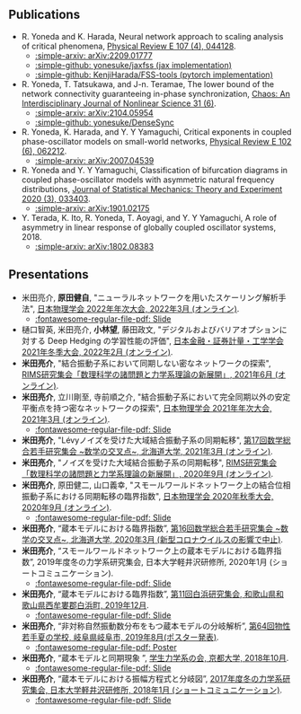 ## Publications

- R. Yoneda and K. Harada, Neural network approach to scaling analysis of critical phenomena, [Physical Review E 107 (4), 044128](https://journals.aps.org/pre/abstract/10.1103/PhysRevE.107.044128).
    - [:simple-arxiv: arXiv:2209.01777](https://arxiv.org/abs/2209.01777)
    - [:simple-github: yonesuke/jaxfss (jax implementation)](https://github.com/yonesuke/jaxfss)
    - [:simple-github: KenjiHarada/FSS-tools (pytorch implementation)](https://github.com/KenjiHarada/FSS-tools)
- R. Yoneda, T. Tatsukawa, and J-n. Teramae, The lower bound of the network connectivity guaranteeing in-phase synchronization, [Chaos: An Interdisciplinary Journal of Nonlinear Science 31 (6)](https://pubs.aip.org/aip/cha/article-abstract/31/6/063124/1059610/The-lower-bound-of-the-network-connectivity).
    - [:simple-arxiv: arXiv:2104.05954](https://arxiv.org/abs/2104.05954)
    - [:simple-github: yonesuke/DenseSync](https://github.com/yonesuke/DenseSync)
- R. Yoneda, K. Harada, and Y. Y Yamaguchi, Critical exponents in coupled phase-oscillator models on small-world networks, [Physical Review E 102 (6), 062212](https://journals.aps.org/pre/abstract/10.1103/PhysRevE.102.062212).
    - [:simple-arxiv: arXiv:2007.04539](https://arxiv.org/abs/2007.04539)
- R. Yoneda and Y. Y Yamaguchi, Classification of bifurcation diagrams in coupled phase-oscillator models with asymmetric natural frequency distributions, [Journal of Statistical Mechanics: Theory and Experiment 2020 (3), 033403](https://iopscience.iop.org/article/10.1088/1742-5468/ab6f5f/meta).
    - [:simple-arxiv: arXiv:1901.02175](https://arxiv.org/abs/1901.02175)
- Y. Terada, K. Ito, R. Yoneda, T. Aoyagi, and Y. Y Yamaguchi, A role of asymmetry in linear response of globally coupled oscillator systems, 2018.
    - [:simple-arxiv: arXiv:1802.08383](https://arxiv.org/abs/1802.08383)

## Presentations

- 米田亮介, **原田健自**, "ニューラルネットワークを用いたスケーリング解析手法", [日本物理学会 2022年年次大会, 2022年3月 (オンライン)](https://onsite.gakkai-web.net/jps/jps_search/2022sp/index.html). 
    - [:fontawesome-regular-file-pdf: Slide](files/slide20220315.pdf)
- 樋口智英, 米田亮介, **小林望**, 藤田政文, "デジタルおよびバリアオプションに対する Deep Hedging の学習性能の評価", [日本金融・証券計量・工学学会 2021年冬季大会, 2022年2月 (オンライン)](http://www.jafee.gr.jp/01rally/conference/pro_56th_2022_0121.pdf).
- **米田亮介**, "結合振動子系において同期しない密なネットワークの探索", [RIMS研究集会「数理科学の諸問題と力学系理論の新展開」, 2021年6月 (オンライン)](https://sites.google.com/view/rims-dyn-sys2021/).
- **米田亮介**, 立川剛至, 寺前順之介, "結合振動子系において完全同期以外の安定平衡点を持つ密なネットワークの探索", [日本物理学会 2021年年次大会, 2021年3月 (オンライン)](https://w4.gakkai-web.net/jps_search/2021sp/index.html).
    - [:fontawesome-regular-file-pdf: Slide](files/slide20210315.pdf)
- **米田亮介**, "Lévyノイズを受けた大域結合振動子系の同期転移", [第17回数学総合若手研究集会 ~数学の交叉点~, 北海道大学, 2021年3月 (オンライン)](https://www.math.sci.hokudai.ac.jp/~wakate/mcyr/2021/ja/index.html).
- **米田亮介**, "ノイズを受けた大域結合振動子系の同期転移", [RIMS研究集会「数理科学の諸問題と力学系理論の新展開」, 2020年9月 (オンライン)](https://sites.google.com/view/rims-dyn-sys2020/).
- **米田亮介**, 原田健二, 山口義幸, "スモールワールドネットワーク上の結合位相振動子系における同期転移の臨界指数", [日本物理学会 2020年秋季大会, 2020年9月 (オンライン)](https://w4.gakkai-web.net/jps_search/2020au/index.html).
    - [:fontawesome-regular-file-pdf: Slide](files/slide20200909.pdf)
- **米田亮介**, “蔵本モデルにおける臨界指数”, [第16回数学総合若手研究集会 ~数学の交叉点~, 北海道大学, 2020年3月 (新型コロナウイルスの影響で中止)](https://www.math.sci.hokudai.ac.jp/~wakate/mcyr/2020/ja/index.html).
- **米田亮介**, “スモールワールドネットワーク上の蔵本モデルにおける臨界指数”, 2019年度冬の力学系研究集会, 日本大学軽井沢研修所, 2020年1月 (ショートコミュニケーション).
    - [:fontawesome-regular-file-pdf: Slide](files/slide20200112.pdf)
- **米田亮介**, “蔵本モデルにおける臨界指数”, [第11回白浜研究集会, 和歌山県和歌山県西牟婁郡白浜町, 2019年12月](https://sites.google.com/view/shirahama-math/%E7%AC%AC11%E5%9B%9E).
    - [:fontawesome-regular-file-pdf: Slide](files/slide20191209.pdf)
- **米田亮介**, “非対称自然振動数分布をもつ蔵本モデルの分岐解析”, [第64回物性若手夏の学校, 岐阜県岐阜市, 2019年8月(ポスター発表)](https://cmpss.jp/forepast/ss2019/).
    - [:fontawesome-regular-file-pdf: Poster](files/poster20190806.pdf)
- **米田亮介**, “蔵本モデルと同期現象 ”, [学生力学系の会, 京都大学, 2018年10月](https://www.kokuchpro.com/event/6a3a52de2279c7d0f1dbcec791a4faeb/).
    - [:fontawesome-regular-file-pdf: Slide](files/slide20181013.pdf)
- **米田亮介**, “蔵本モデルにおける振幅方程式と分岐図”, [2017年度冬の力学系研究集会, 日本大学軽井沢研修所, 2018年1月 (ショートコミュニケーション)](https://tsujiimasato.files.wordpress.com/2018/03/2017-karuizawa-program2.pdf).
    - [:fontawesome-regular-file-pdf: Slide](files/slide20180105.pdf)